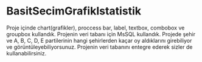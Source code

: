 # BasitSecimGrafikIstatistik
Proje içinde chart(grafikler), proccess bar, label, textbox, combobox ve groupbox kullandık. Projenin veri tabanı için MsSQL kullandık. Projede şehir ve A, B, C, D, E  partilerinin hangi şehirlerden kaçar oy aldıklarını girebiliyor ve görüntüleyebiliyorsunuz.  Projenin veri tabanını entegre ederek sizler de kullanabilirsiniz.
